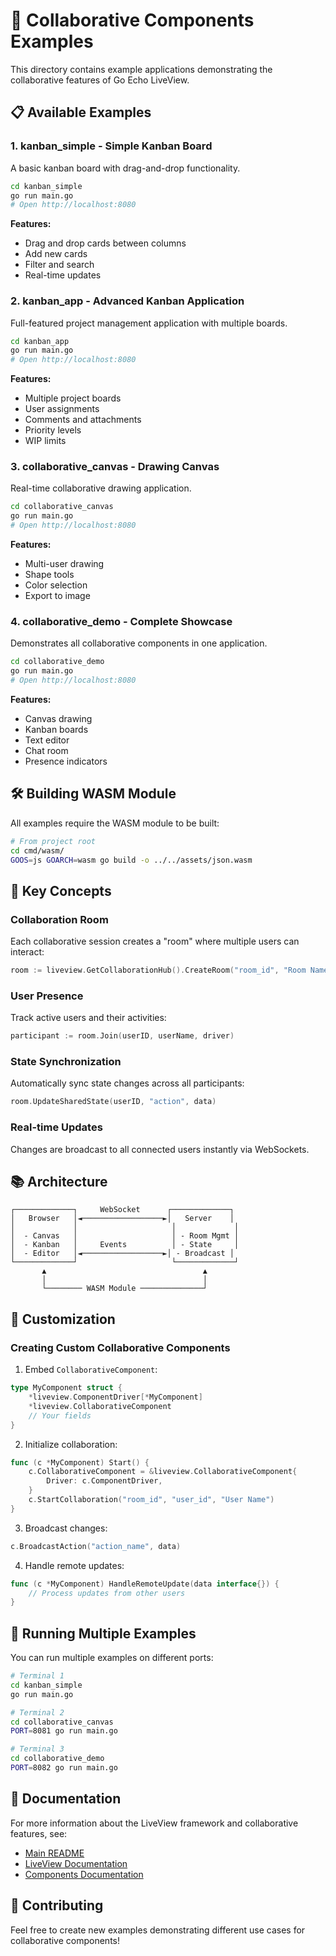 # 🚀 Collaborative Components Examples

This directory contains example applications demonstrating the collaborative features of Go Echo LiveView.

## 📋 Available Examples

### 1. **kanban_simple** - Simple Kanban Board
A basic kanban board with drag-and-drop functionality.

```bash
cd kanban_simple
go run main.go
# Open http://localhost:8080
```

**Features:**
- Drag and drop cards between columns
- Add new cards
- Filter and search
- Real-time updates

### 2. **kanban_app** - Advanced Kanban Application
Full-featured project management application with multiple boards.

```bash
cd kanban_app
go run main.go
# Open http://localhost:8080
```

**Features:**
- Multiple project boards
- User assignments
- Comments and attachments
- Priority levels
- WIP limits

### 3. **collaborative_canvas** - Drawing Canvas
Real-time collaborative drawing application.

```bash
cd collaborative_canvas
go run main.go
# Open http://localhost:8080
```

**Features:**
- Multi-user drawing
- Shape tools
- Color selection
- Export to image

### 4. **collaborative_demo** - Complete Showcase
Demonstrates all collaborative components in one application.

```bash
cd collaborative_demo
go run main.go
# Open http://localhost:8080
```

**Features:**
- Canvas drawing
- Kanban boards
- Text editor
- Chat room
- Presence indicators

## 🛠️ Building WASM Module

All examples require the WASM module to be built:

```bash
# From project root
cd cmd/wasm/
GOOS=js GOARCH=wasm go build -o ../../assets/json.wasm
```

## 🎯 Key Concepts

### Collaboration Room
Each collaborative session creates a "room" where multiple users can interact:

```go
room := liveview.GetCollaborationHub().CreateRoom("room_id", "Room Name")
```

### User Presence
Track active users and their activities:

```go
participant := room.Join(userID, userName, driver)
```

### State Synchronization
Automatically sync state changes across all participants:

```go
room.UpdateSharedState(userID, "action", data)
```

### Real-time Updates
Changes are broadcast to all connected users instantly via WebSockets.

## 📚 Architecture

```
┌─────────────┐     WebSocket      ┌─────────────┐
│   Browser   │◄──────────────────►│   Server    │
│             │                     │             │
│  - Canvas   │                     │ - Room Mgmt │
│  - Kanban   │     Events          │ - State     │
│  - Editor   │◄──────────────────►│ - Broadcast │
└─────────────┘                     └─────────────┘
       ▲                                   ▲
       │                                   │
       └──────── WASM Module ──────────────┘
```

## 🔧 Customization

### Creating Custom Collaborative Components

1. Embed `CollaborativeComponent`:
```go
type MyComponent struct {
    *liveview.ComponentDriver[*MyComponent]
    *liveview.CollaborativeComponent
    // Your fields
}
```

2. Initialize collaboration:
```go
func (c *MyComponent) Start() {
    c.CollaborativeComponent = &liveview.CollaborativeComponent{
        Driver: c.ComponentDriver,
    }
    c.StartCollaboration("room_id", "user_id", "User Name")
}
```

3. Broadcast changes:
```go
c.BroadcastAction("action_name", data)
```

4. Handle remote updates:
```go
func (c *MyComponent) HandleRemoteUpdate(data interface{}) {
    // Process updates from other users
}
```

## 🚦 Running Multiple Examples

You can run multiple examples on different ports:

```bash
# Terminal 1
cd kanban_simple
go run main.go

# Terminal 2  
cd collaborative_canvas
PORT=8081 go run main.go

# Terminal 3
cd collaborative_demo
PORT=8082 go run main.go
```

## 📖 Documentation

For more information about the LiveView framework and collaborative features, see:
- [Main README](../README.md)
- [LiveView Documentation](../liveview/README.md)
- [Components Documentation](../components/README.md)

## 🤝 Contributing

Feel free to create new examples demonstrating different use cases for collaborative components!